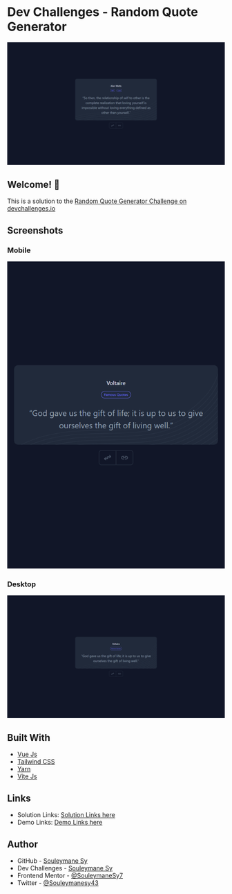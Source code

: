 # Dev Challenges - Random Quote Generator

![Minimal Blog Card Preview](./preview/Preview.png)

## Welcome! 👋

This is a solution to the [Random Quote Generator Challenge on devchallenges.io](https://devchallenges.io/challenge/38)

## Screenshots

### Mobile

![Mobile Screenshot](./preview/Mobile.png)

### Desktop

![Desktop Screenshot](./preview/Desktop.png)

## Built With

- [Vue Js](https://vuejs.org)
- [Tailwind CSS](https://tailwindcss.com)
- [Yarn](https://yarnpkg.com)
- [Vite Js](https://vitejs.dev)

## Links

- Solution Links: [Solution Links here](https://solution-links-url.com)
- Demo Links: [Demo Links here](https://demo-links-url.com)

## Author

- GitHub - [Souleymane Sy](https://github.com/SouleymaneSy7)
- Dev Challenges - [Souleymane Sy](https://devchallenges.io/profile/534cd213-3165-4c16-bdcf-058e1f468da0)
- Frontend Mentor - [@SouleymaneSy7](https://www.frontendmentor.io/profile/SouleymaneSy7)
- Twitter - [@Souleymanesy43](https://twitter.com/Souleymanesy43)
